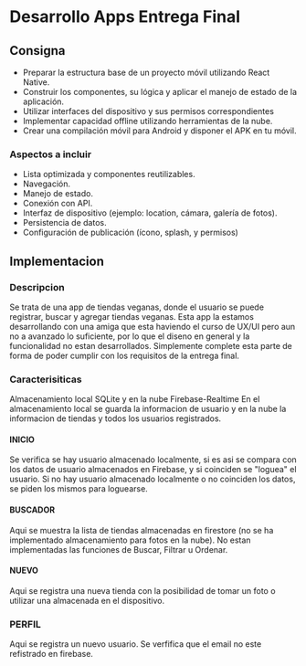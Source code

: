 # Desarrollo Apps Entrega Final

## Consigna
- Preparar la estructura base de un proyecto móvil utilizando React Native.
- Construir los componentes, su lógica y aplicar el manejo de estado de la aplicación.
- Utilizar interfaces del dispositivo y sus permisos correspondientes
- Implementar capacidad offline utilizando herramientas de la nube.
- Crear una compilación móvil para Android y disponer el APK en tu móvil.

### Aspectos a incluir
- Lista optimizada y componentes reutilizables.
- Navegación.
- Manejo de estado.
- Conexión con API.
- Interfaz de dispositivo (ejemplo: location, cámara, galería de fotos).
- Persistencia de datos.
- Configuración de publicación (ícono, splash, y permisos)


## Implementacion

### Descripcion
Se trata de una app de tiendas veganas, donde el usuario se puede registrar, buscar y agregar tiendas veganas. Esta app la estamos desarrollando con una amiga que esta haviendo el curso de UX/UI pero aun no a avanzado lo suficiente, por lo que el diseno en general y la funcionalidad no estan desarrollados. Simplemente complete esta parte de forma de poder cumplir con los requisitos de la entrega final.

### Caracterisiticas
Almacenamiento local SQLite y en la nube Firebase-Realtime
En el almacenamiento local se guarda la informacion de usuario y en la nube la informacion de tiendas y todos los usuarios registrados.
#### INICIO
Se verifica se hay usuario almacenado localmente, si es asi se compara con los datos de usuario almacenados en Firebase, y si coinciden se "loguea" el usuario.
Si no hay usuario almacenado localmente o no coinciden los datos, se piden los mismos para loguearse.
#### BUSCADOR
Aqui se muestra la lista de tiendas almacenadas en firestore (no se ha implementado almacenamiento para fotos en la nube). No estan implementadas las funciones de Buscar, Filtrar u Ordenar.
#### NUEVO
Aqui se registra una nueva tienda con la posibilidad de tomar un foto o utilizar una almacenada en el dispositivo.
### PERFIL
Aqui se registra un nuevo usuario. Se verfifica que el email no este refistrado en firebase.